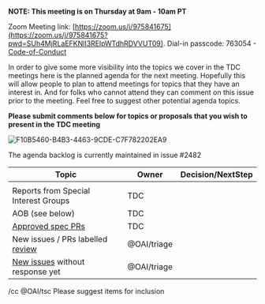 **NOTE: This meeting is on Thursday at 9am - 10am PT**

Zoom Meeting link: [https://zoom.us/j/975841675](https://zoom.us/j/975841675?pwd=SUh4MjRLaEFKNlI3RElpWTdhRDVVUT09). Dial-in passcode: 763054 - [Code-of-Conduct](https://github.com/OAI/OpenAPI-Specification/blob/main/CODE_OF_CONDUCT.md#code-of-conduct)

In order to give some more visibility into the topics we cover in the TDC meetings here is the planned agenda for the next meeting. Hopefully this will allow people to plan to attend meetings for topics that they have an interest in. And for folks who cannot attend they can comment on this issue prior to the meeting. Feel free to suggest other potential agenda topics.

**Please submit comments below for topics or proposals that you wish to present in the TDC meeting**

![F10B5460-B4B3-4463-9CDE-C7F782202EA9](https://user-images.githubusercontent.com/21603/121568843-0b260900-ca18-11eb-9362-69fda4162be8.jpeg)

The agenda backlog is currently maintained in issue #2482

| Topic                                                                                                                                          | Owner       | Decision/NextStep |
| ---------------------------------------------------------------------------------------------------------------------------------------------- | ----------- | ----------------- |
|                                                                                                                                                |             |                   |
| Reports from Special Interest Groups                                                                                                           | TDC         |                   |
| AOB (see below)                                                                                                                                | TDC         |                   |
| [Approved spec PRs](https://github.com/OAI/OpenAPI-Specification/pulls?q=is%3Apr+is%3Aopen+review%3Aapproved)                                  | TDC         |                   |
| New issues / PRs labelled [review](https://github.com/OAI/OpenAPI-Specification/labels/review)                                                 | @OAI/triage |                   |
| [New issues](https://github.com/search?q=repo%3Aoai%2Fopenapi-specification+is%3Aissue+comments%3A0+no%3Alabel+is%3Aopen) without response yet | @OAI/triage |                   |

/cc @OAI/tsc Please suggest items for inclusion
